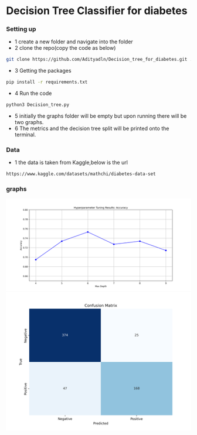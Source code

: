 # Decision Tree Classifier for diabetes 
### Setting up
- 1 create a new folder and navigate into the folder
- 2 clone the repo(copy the code as below)
```bash
git clone https://github.com/Adityadln/Decision_tree_for_diabetes.git .
```
- 3 Getting the packages
```bash
pip install -r requirements.txt
``` 
- 4 Run the code
```bash
python3 Decision_tree.py
```
- 5 initially the graphs folder will be empty but upon running there will be two graphs.
- 6 The metrics and the decision tree split will be printed onto the terminal.

### Data
- 1 the data is taken from Kaggle,below is the url
```bash
https://www.kaggle.com/datasets/mathchi/diabetes-data-set
```

### graphs

![hyper-parameter-tuning](./assets/hyperparamter-tuning.png)
![confusion matrix](./assets/confusion-matrix.png)